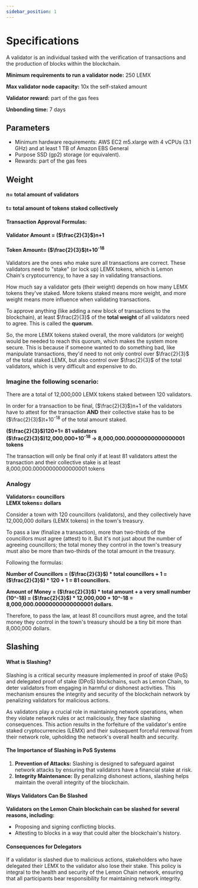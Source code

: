 ```yaml
---
sidebar_position: 1
---
```


# Specifications

A validator is an individual tasked with the verification of transactions and the production of blocks within the blockchain.

**Minimum requirements to run a validator node:** 250 LEMX

**Max validator node capacity:** 10x the self-staked amount

**Validator reward:** part of the gas fees

**Unbonding time:** 7 days

## Parameters
- Minimum hardware requirements: AWS EC2 m5.xlarge with 4 vCPUs (3.1 GHz) and at least 1 TB of Amazon EBS General
- Purpose SSD (gp2) storage (or equivalent).
- Rewards: part of the gas fees

## Weight
#### n= total amount of validators
#### t= total amount of tokens staked collectively
#### Transaction Approval Formulas:
#### Validator Amount = ($\frac{2}{3}$)n+1
#### Token Amount= ($\frac{2}{3}$)t+10<sup>-18</sup>



Validators are the ones who make sure all transactions are correct. These validators need to "stake" (or lock up) LEMX tokens, which is Lemon Chain's cryptocurrency, to have a say in validating transactions.

How much say a validator gets (their weight) depends on how many LEMX tokens they've staked. More tokens staked means more weight, and more weight means more influence when validating transactions.

To approve anything (like adding a new block of transactions to the blockchain), at least $\frac{2}{3}$ of the **total weight** of all validators need to agree. This is called the **quorum**. 

So, the more LEMX tokens staked overall, the more validators (or weight) would be needed to reach this quorum, which makes the system more secure. This is because if someone wanted to do something bad, like manipulate transactions, they'd need to not only control over $\frac{2}{3}$ of the total staked LEMX, but also control over $\frac{2}{3}$ of the total validators, which is very difficult and expensive to do.

### Imagine the following scenario:

There are a total of 12,000,000 LEMX tokens staked between 120 validators. 

In order for a transaction to be final, ($\frac{2}{3}$)n+1 of the validators have to attest for the transaction **AND** their collective stake has to be ($\frac{2}{3}$)t+10<sup>-18</sup> of the total amount staked.

**($\frac{2}{3}$)120+1= 81 validators**  
**($\frac{2}{3}$)12,000,000+10<sup>-18</sup> -> 8,000,000.00000000000000001 tokens**

The transaction will only be final only if at least 81 validators attest the transaction and their collective stake is at least 8,000,000.00000000000000001 tokens

### Analogy

**Validators= councillors**  
**LEMX tokens= dollars**

Consider a town with 120 councillors (validators), and they collectively have 12,000,000 dollars (LEMX tokens) in the town's treasury.

To pass a law (finalize a transaction), more than two-thirds of the councillors must agree (attest) to it. But it's not just about the number of agreeing councillors; the total money they control in the town's treasury must also be more than two-thirds of the total amount in the treasury.

Following the formulas:  

**Number of Councillors = ($\frac{2}{3}$) * total councillors + 1 = ($\frac{2}{3}$) * 120 + 1 = 81 councillors.**

**Amount of Money = ($\frac{2}{3}$) * total amount + a very small number (10^-18) = ($\frac{2}{3}$) * 12,000,000 + 10^-18 = 8,000,000.00000000000000001 dollars.**

Therefore, to pass the law, at least 81 councillors must agree, and the total money they control in the town's treasury should be a tiny bit more than 8,000,000 dollars.

## Slashing

#### What is Slashing?

Slashing is a critical security measure implemented in proof of stake (PoS) and delegated proof of stake (DPoS) blockchains, such as Lemon Chain, to deter validators from engaging in harmful or dishonest activities. This mechanism ensures the integrity and security of the blockchain network by penalizing validators for malicious actions.

As validators play a crucial role in maintaining network operations, when they violate network rules or act maliciously, they face slashing consequences. This action results in the forfeiture of the validator's entire staked cryptocurrencies (LEMX) and their subsequent forceful removal from their network role, upholding the network's overall health and security.

#### The Importance of Slashing in PoS Systems

1. **Prevention of Attacks:** Slashing is designed to safeguard against network attacks by ensuring that validators have a financial stake at risk.
2. **Integrity Maintenance:** By penalizing dishonest actions, slashing helps maintain the overall integrity of the blockchain.

#### Ways Validators Can Be Slashed

**Validators on the Lemon Chain blockchain can be slashed for several reasons, including:**

- Proposing and signing conflicting blocks.
- Attesting to blocks in a way that could alter the blockchain's history.

#### Consequences for Delegators
If a validator is slashed due to malicious actions, stakeholders who have delegated their LEMX to the validator also lose their stake. This policy is integral to the health and security of the Lemon Chain network, ensuring that all participants bear responsibility for maintaining network integrity.



